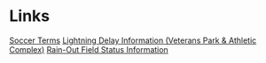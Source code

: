 # Links
[Soccer Terms](soccer_terms.md)
[Lightning Delay Information (Veterans Park & Athletic Complex)](https://www.cstx.gov/emergencies-public-safety/lightning-alert-system/#VeteransPark&AthleticComplex)
[Rain-Out Field Status Information](https://www.cstx.gov/parks-recreation-culture/facilities-and-rentals/field-status/)
